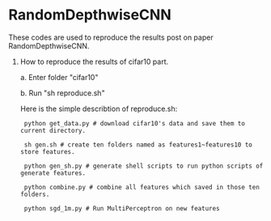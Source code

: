 # RandomDepthwiseCNN

These codes are used to reproduce the results post on paper RandomDepthwiseCNN.

1. How to reproduce the results of cifar10 part.

	a. Enter folder "cifar10"
	
	b. Run "sh reproduce.sh"

	Here is the simple describtion of reproduce.sh:

		python get_data.py # download cifar10's data and save them to current directory.

		sh gen.sh # create ten folders named as features1~features10 to store features.

		python gen_sh.py # generate shell scripts to run python scripts of generate features.

		python combine.py # combine all features which saved in those ten folders.

		python sgd_1m.py # Run MultiPerceptron on new features
